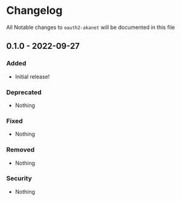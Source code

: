 # Changelog

All Notable changes to `oauth2-akanet` will be documented in this file

## 0.1.0 - 2022-09-27

### Added
- Initial release!

### Deprecated
- Nothing

### Fixed
- Nothing

### Removed
- Nothing

### Security
- Nothing
